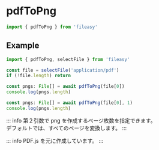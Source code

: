 # pdfToPng

```ts
import { pdfToPng } from 'fileasy'
```

## Example​

```ts
import { pdfToPng, selectFile } from 'fileasy'

const file = selectFile('application/pdf')
if (!file.length) return

const pngs: File[] = await pdfToPng(file[0])
console.log(pngs.length)

const pngs: File[] = await pdfToPng(file[0], 1)
console.log(pngs.length)
```

::: info
第２引数で png を作成するページ枚数を指定できます。<br/>
デフォルトでは、すべてのページを変換します。
:::

::: info
PDF.js を元に作成しています。
:::
